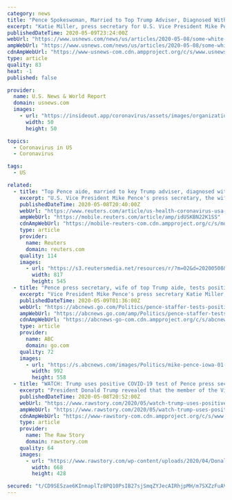 ```yaml
---
category: news
title: "Pence Spokeswoman, Married to Top Trump Adviser, Diagnosed With Coronavirus"
excerpt: "Katie Miller, press secretary for U.S. ‪Vice President Mike Pence‬, helps prepare for the daily coronavirus task force briefing at the White House in Washington, U.S. March 10, 2020. Picture taken March 10,"
publishedDateTime: 2020-05-09T23:24:00Z
webUrl: "https://www.usnews.com/news/us/articles/2020-05-08/some-white-house-personnel-to-wear-masks-after-staffer-tests-positive-trump"
ampWebUrl: "https://www.usnews.com/news/us/articles/2020-05-08/some-white-house-personnel-to-wear-masks-after-staffer-tests-positive-trump?context=amp"
cdnAmpWebUrl: "https://www-usnews-com.cdn.ampproject.org/c/s/www.usnews.com/news/us/articles/2020-05-08/some-white-house-personnel-to-wear-masks-after-staffer-tests-positive-trump?context=amp"
type: article
quality: 83
heat: -1
published: false

provider:
  name: U.S. News & World Report
  domain: usnews.com
  images:
    - url: "https://insideout.app/coronavirus/assets/images/organizations/usnews.com-50x50.jpg"
      width: 50
      height: 50

topics:
  - Coronavirus in US
  - Coronavirus

tags:
  - US

related:
  - title: "Top Pence aide, married to key Trump adviser, diagnosed with coronavirus"
    excerpt: "U.S. Vice President Mike Pence's press secretary, the wife of one of President Donald Trump's senior advisors, has tested positive for the coronavirus, raising alarm about the virus' potential spread within the White House's inner most circle."
    publishedDateTime: 2020-05-08T20:40:00Z
    webUrl: "https://www.reuters.com/article/us-health-coronavirus-usa-trump-idUSKBN22K1SS"
    ampWebUrl: "https://mobile.reuters.com/article/amp/idUSKBN22K1SS"
    cdnAmpWebUrl: "https://mobile-reuters-com.cdn.ampproject.org/c/s/mobile.reuters.com/article/amp/idUSKBN22K1SS"
    type: article
    provider:
      name: Reuters
      domain: reuters.com
    quality: 114
    images:
      - url: "https://s3.reutersmedia.net/resources/r/?m=02&d=20200508&t=2&i=1517991879&w=&fh=545px&fw=&ll=&pl=&sq=&r=LYNXMPEG471VP"
        width: 817
        height: 545
  - title: "Pence press secretary, wife of top Trump aide, tests positive for coronavirus"
    excerpt: "Vice President Mike Pence's press secretary Katie Miller, married to top Trump aide Stephen Miller, has tested positive for the coronavirus."
    publishedDateTime: 2020-05-09T01:36:00Z
    webUrl: "https://abcnews.go.com/Politics/pence-staffer-tests-positive-coronavirus-trumps-personal-valet/story?id=70582316"
    ampWebUrl: "https://abcnews.go.com/amp/Politics/pence-staffer-tests-positive-coronavirus-trumps-personal-valet/story?id=70582316"
    cdnAmpWebUrl: "https://abcnews-go-com.cdn.ampproject.org/c/s/abcnews.go.com/amp/Politics/pence-staffer-tests-positive-coronavirus-trumps-personal-valet/story?id=70582316"
    type: article
    provider:
      name: ABC
      domain: go.com
    quality: 72
    images:
      - url: "https://s.abcnews.com/images/Politics/mike-pence-iowa-01-ap-jc-200508_hpMain_16x9_992.jpg"
        width: 992
        height: 558
  - title: "WATCH: Trump uses positive COVID-19 test of Pence press secretary to advocate against testing"
    excerpt: "President Donald Trump revealed that the member of the Vice President’s staff who tested positive on Friday for coronavirus is Mike Pence’s press secretary Katie Miller. Miller happens to be the spouse of Trump’s senior advisor Stephen Miller,"
    publishedDateTime: 2020-05-08T20:52:00Z
    webUrl: "https://www.rawstory.com/2020/05/watch-trump-uses-positive-covid-19-test-of-pence-press-secretary-to-advocate-against-testing/"
    ampWebUrl: "https://www.rawstory.com/2020/05/watch-trump-uses-positive-covid-19-test-of-pence-press-secretary-to-advocate-against-testing/amp/"
    cdnAmpWebUrl: "https://www-rawstory-com.cdn.ampproject.org/c/s/www.rawstory.com/2020/05/watch-trump-uses-positive-covid-19-test-of-pence-press-secretary-to-advocate-against-testing/amp/"
    type: article
    provider:
      name: The Raw Story
      domain: rawstory.com
    quality: 64
    images:
      - url: "https://www.rawstory.com/wp-content/uploads/2020/04/Donald-Trump-3.jpg"
        width: 668
        height: 428

secured: "t/CD9SESzae6KInmaplTz8PQ10PsIB27sjSmqZYJecAIRhjpMH/m7SXZzFuAVmAde0lqJDt+rNLb/ho24jQbkOtyjMGQlB9XPbhtfTSxrzGxHGtxb0zmZeyDZ+Exp0AK6sB8G3cYD//tGeMmWOnfq10gE2DOxh8ZOsxYDFqfXrYYlvHAwGZAM7qPo1xsUsl1yuIukfUHEn4sPDnYrrCj7as26YCCGCJ8VO4266bsFg1+qo3KedGTL8Tcjjqs0ByCKckI8oWadaF/fJGeoqiZGULXxbnR2tlhSYjPZxVqRmIy05EjZIfrx4B5NCRtXZAB6XqeGk1JDwrO748K7G+ZSJ35QqJF4WMYOZYzacfD5vGE65Wj5ydZkfBl98uHfn5Vb0Qp4imscDQd8y8rqnXw613ecErMG6awiU1+i/PftOsMpmEIYOf3K7Dg1qPtZeZT0FTLMd5c1Kip0s43EQI7v0wUI85qKuoqN4sK60fx9KU=;yQaqXwrBLAMIOkojwO2TBQ=="
---
```


